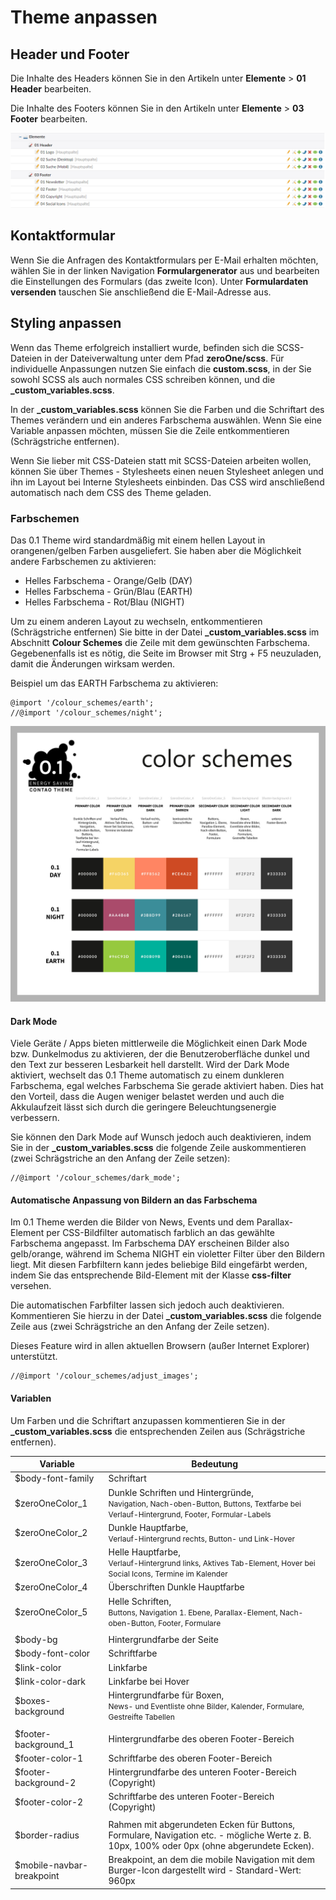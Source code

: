 # Theme anpassen

## Header und Footer

Die Inhalte des Headers können Sie in den Artikeln unter **Elemente** > **01 Header** bearbeiten.

Die Inhalte des Footers können Sie in den Artikeln unter **Elemente** > **03 Footer** bearbeiten.

![Header und Footer Inhalte anpassen](../_images/zeroone-theme/einrichtung/header_footer_artikel.png)

## Kontaktformular

Wenn Sie die Anfragen des Kontaktformulars per E-Mail erhalten möchten, wählen Sie in der linken Navigation 
**Formulargenerator** aus und bearbeiten die Einstellungen des Formulars (das zweite Icon). Unter 
**Formulardaten versenden** tauschen Sie anschließend die E-Mail-Adresse aus.

## Styling anpassen

Wenn das Theme erfolgreich installiert wurde, befinden sich die SCSS-Dateien in der Dateiverwaltung unter dem Pfad 
**zeroOne/scss**. Für individuelle Anpassungen nutzen Sie einfach die **custom.scss**, in der Sie sowohl SCSS als auch 
normales CSS schreiben können, und die **_custom_variables.scss**.

In der **_custom_variables.scss** können Sie die Farben und die Schriftart des Themes verändern und ein anderes 
Farbschema auswählen. Wenn Sie eine Variable anpassen möchten, müssen Sie die Zeile entkommentieren 
(Schrägstriche entfernen).

Wenn Sie lieber mit CSS-Dateien statt mit SCSS-Dateien arbeiten wollen, können Sie über Themes - Stylesheets einen 
neuen Stylesheet anlegen und ihn im Layout bei Interne Stylesheets einbinden. Das CSS wird anschließend automatisch 
nach dem CSS des Theme geladen.

### Farbschemen

Das 0.1 Theme wird standardmäßig mit einem hellen Layout in orangenen/gelben Farben ausgeliefert. Sie haben aber die
Möglichkeit andere Farbschemen zu aktivieren:

* Helles Farbschema - Orange/Gelb (DAY)
* Helles Farbschema - Grün/Blau (EARTH)
* Helles Farbschema - Rot/Blau (NIGHT)

Um zu einem anderen Layout zu wechseln, entkommentieren (Schrägstriche entfernen) Sie bitte in der Datei 
**_custom_variables.scss** im Abschnitt **Colour Schemes** die Zeile mit dem gewünschten Farbschema. Gegebenenfalls ist 
es nötig, die Seite im Browser mit Strg + F5 neuzuladen, damit die Änderungen wirksam werden.

Beispiel um das EARTH Farbschema zu aktivieren:

```
@import '/colour_schemes/earth';
//@import '/colour_schemes/night';
```

![Farbschemen](../_images/zeroone-theme/einrichtung/0.1_theme_colors.jpg)

#### Dark Mode

Viele Geräte / Apps bieten mittlerweile die Möglichkeit einen Dark Mode bzw. Dunkelmodus zu aktivieren, der die 
Benutzeroberfläche dunkel und den Text zur besseren Lesbarkeit hell darstellt. Wird der Dark Mode aktiviert, wechselt 
das 0.1 Theme automatisch zu einem dunkleren Farbschema, egal welches Farbschema Sie gerade aktiviert haben. Dies hat 
den Vorteil, dass die Augen weniger belastet werden und auch die Akkulaufzeit lässt sich durch die geringere 
Beleuchtungsenergie verbessern.

Sie können den Dark Mode auf Wunsch jedoch auch deaktivieren, indem Sie in der **_custom_variables.scss** die folgende 
Zeile auskommentieren (zwei Schrägstriche an den Anfang der Zeile setzen):

```
//@import '/colour_schemes/dark_mode';
```

#### Automatische Anpassung von Bildern an das Farbschema

Im 0.1 Theme werden die Bilder von News, Events und dem Parallax-Element per CSS-Bildfilter automatisch farblich an das 
gewählte Farbschema angepasst. Im Farbschema DAY erscheinen Bilder also gelb/orange, während im Schema NIGHT ein 
violetter Filter über den Bildern liegt. Mit diesen Farbfiltern kann jedes beliebige Bild eingefärbt werden, indem Sie 
das entsprechende Bild-Element mit der Klasse **css-filter** versehen.

Die automatischen Farbfilter lassen sich jedoch auch deaktivieren. Kommentieren Sie hierzu in der Datei 
**_custom_variables.scss** die folgende Zeile aus (zwei Schrägstriche an den Anfang der Zeile setzen).

Dieses Feature wird in allen aktuellen Browsern (außer Internet Explorer) unterstützt.

```
//@import '/colour_schemes/adjust_images';
```

#### Variablen

Um Farben und die Schriftart anzupassen kommentieren Sie in der **_custom_variables.scss** die entsprechenden Zeilen 
aus (Schrägstriche entfernen).

| Variable | Bedeutung |
| ------------- | ------------- |
| $body-font-family | Schriftart |
| $zeroOneColor_1 | Dunkle Schriften und Hintergründe, <br><span style="font-size:12px;">Navigation, Nach-oben-Button, Buttons, Textfarbe bei Verlauf-Hintergrund, Footer, Formular-Labels</span> |
| $zeroOneColor_2 | Dunkle Hauptfarbe, <br><span style="font-size:12px;">Verlauf-Hintergrund rechts, Button- und Link-Hover</span> |
| $zeroOneColor_3 | Helle Hauptfarbe, <br><span style="font-size:12px;">Verlauf-Hintergrund links, Aktives Tab-Element, Hover bei Social Icons, Termine im Kalender</span> |
| $zeroOneColor_4 | Überschriften Dunkle Hauptfarbe |
| $zeroOneColor_5 | Helle Schriften, <br><span style="font-size:12px;">Buttons, Navigation 1. Ebene, Parallax-Element, Nach-oben-Button, Footer, Formulare</span> |
| | |
| $body-bg | Hintergrundfarbe der Seite |
| $body-font-color | Schriftfarbe |
| $link-color | Linkfarbe |
| $link-color-dark | Linkfarbe bei Hover |
| $boxes-background | Hintergrundfarbe für Boxen, <br><span style="font-size:12px;">News- und Eventliste ohne Bilder, Kalender, Formulare, Gestreifte Tabellen</span> |
| | |
| $footer-background_1 | Hintergrundfarbe des oberen Footer-Bereich |
| $footer-color-1 | Schriftfarbe des oberen Footer-Bereich |
| $footer-background-2 | Hintergrundfarbe des unteren Footer-Bereich (Copyright) |
| $footer-color-2 | Schriftfarbe des unteren Footer-Bereich (Copyright) |
| | |
| $border-radius | Rahmen mit abgerundeten Ecken für Buttons, Formulare, Navigation etc. - mögliche Werte z. B. 10px, 100% oder 0px (ohne abgerundete Ecken). |
| $mobile-navbar-breakpoint | Breakpoint, an dem die mobile Navigation mit dem Burger-Icon dargestellt wird - Standard-Wert: 960px |
